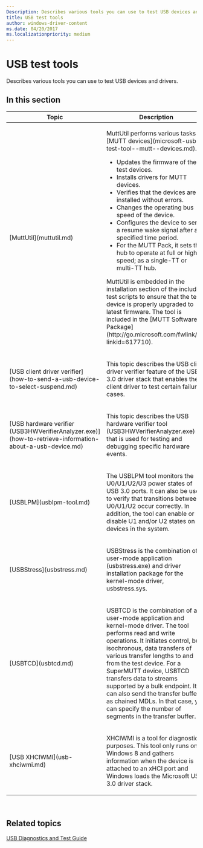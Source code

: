 ```yaml
---
Description: Describes various tools you can use to test USB devices and drivers.
title: USB test tools
author: windows-driver-content
ms.date: 04/20/2017
ms.localizationpriority: medium
---
```


# USB test tools


Describes various tools you can use to test USB devices and drivers.

## In this section


<table>
<colgroup>
<col width="50%" />
<col width="50%" />
</colgroup>
<thead>
<tr class="header">
<th>Topic</th>
<th>Description</th>
</tr>
</thead>
<tbody>
<tr class="odd">
<td><p>[MuttUtil](muttutil.md)</p></td>
<td><p>MuttUtil performs various tasks on [MUTT devices](microsoft-usb-test-tool--mutt--devices.md).</p>
<ul>
<li>Updates the firmware of the test devices.</li>
<li>Installs drivers for MUTT devices.</li>
<li>Verifies that the devices are installed without errors.</li>
<li>Changes the operating bus speed of the device.</li>
<li>Configures the device to send a resume wake signal after a specified time period.</li>
<li>For the MUTT Pack, it sets the hub to operate at full or high speed; as a single-TT or multi-TT hub.</li>
</ul>
<p>MuttUtil is embedded in the installation section of the included test scripts to ensure that the test device is properly upgraded to latest firmware. The tool is included in the [MUTT Software Package](http://go.microsoft.com/fwlink/p/?linkid=617710).</p></td>
</tr>
<tr class="even">
<td><p>[USB client driver verifier](how-to-send-a-usb-device-to-select-suspend.md)</p></td>
<td><p>This topic describes the USB client driver verifier feature of the USB 3.0 driver stack that enables the client driver to test certain failure cases.</p></td>
</tr>
<tr class="odd">
<td><p>[USB hardware verifier (USB3HWVerifierAnalyzer.exe)](how-to-retrieve-information-about-a-usb-device.md)</p></td>
<td><p>This topic describes the USB hardware verifier tool (USB3HWVerifierAnalyzer.exe) that is used for testing and debugging specific hardware events.</p></td>
</tr>
<tr class="even">
<td><p>[USBLPM](usblpm-tool.md)</p></td>
<td><p>The USBLPM tool monitors the U0/U1/U2/U3 power states of USB 3.0 ports. It can also be used to verify that transitions between U0/U1/U2 occur correctly. In addition, the tool can enable or disable U1 and/or U2 states on all devices in the system.</p></td>
</tr>
<tr class="odd">
<td><p>[USBStress](usbstress.md)</p></td>
<td><p>USBStress is the combination of a user-mode application (usbstress.exe) and driver installation package for the kernel-mode driver, usbstress.sys.</p></td>
</tr>
<tr class="even">
<td><p>[USBTCD](usbtcd.md)</p></td>
<td><p>USBTCD is the combination of a user-mode application and kernel-mode driver. The tool performs read and write operations. It initiates control, bulk, isochronous, data transfers of various transfer lengths to and from the test device. For a SuperMUTT device, USBTCD transfers data to streams supported by a bulk endpoint. It can also send the transfer buffer as chained MDLs. In that case, you can specify the number of segments in the transfer buffer.</p></td>
</tr>
<tr class="odd">
<td><p>[USB XHCIWMI](usb-xhciwmi.md)</p></td>
<td><p>XHCIWMI is a tool for diagnostic purposes. This tool only runs on Windows 8 and gathers information when the device is attached to an xHCI port and Windows loads the Microsoft USB 3.0 driver stack.</p></td>
</tr>
</tbody>
</table>

 

## Related topics
[USB Diagnostics and Test Guide](usb-driver-testing-guide.md)  




